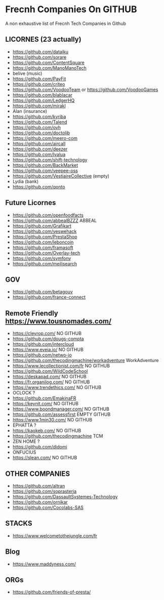 # Frecnh Companies On GITHUB

A non exhaustive list of Frecnh Tech Companies in Github 

## LICORNES (23 actually)

- https://github.com/dataiku
- https://github.com/sorare
- https://github.com/ContentSquare
- https://github.com/ManoManoTech
- belive (music)
- https://github.com/PayFit
- https://github.com/criteo
- https://github.com/VoodooTeam or https://github.com/VoodooGames
- https://github.com/blablacar
- https://github.com/LedgerHQ
- https://github.com/mirakl
- Alan (insurance)
- https://github.com/kyriba
- https://github.com/Talend
- https://github.com/ovh
- https://github.com/doctolib
- https://github.com/meero-com
- https://github.com/aircall
- https://github.com/deezer
- https://github.com/Ivalua
- https://github.com/shift-technology
- https://github.com/BackMarket
- https://github.com/veepee-oss
- https://github.com/VestiaireCollective (empty)
- Lydia (bank)
- https://github.com/qonto

## Future Licornes

- https://github.com/openfoodfacts
- https://github.com/abbealBZZZ ABBEAL
- https://github.com/Grafikart
- https://github.com/yeswehack
- https://github.com/PrestaShop
- https://github.com/leboncoin
- https://github.com/framasoft
- https://github.com/Overlay-tech
- https://github.com/symfony
- https://github.com/meilisearch

## GOV

- https://github.com/betagouv
- https://github.com/france-connect

## Remote Friendly https://www.tousnomades.com/

- https://cleyrop.com/ NO GITHUB
- https://github.com/dougs-compta
- https://github.com/intercloud
- https://www.eveia.io/ NO GITHUB
- https://github.com/netwo-io
- https://github.com/thecodingmachine/workadventure WorkAdventure
- https://www.lecollectionist.com/fr NO GITHUB
- https://github.com/WildCodeSchool
- https://deskapad.com/ NO GITHUB
- https://fr.organilog.com/ NO GITHUB
- https://www.trendethics.com/ NO GITHUB
- OCLOCK ?
- https://github.com/EmakinaFR
- https://keynit.com/ NO GITHUB
- https://www.boondmanager.com/ NO GITHUB
- https://github.com/assessfirst EMPTY GITHUB
- https://www.1min30.com/ NO GITHUB
- EPHATTA ?
- https://kaokeb.com/ NO GITHUB
- https://github.com/thecodingmachine TCM
- ZEN HOME ?
- https://github.com/didomi
- ONFUCIUS
- https://slean.com/ NO GITHUB

## OTHER COMPANIES

- https://github.com/altran
- https://github.com/soprasteria
- https://github.com/DassaultSystemes-Technology
- https://github.com/ornikar
- https://github.com/Cocolabs-SAS

## STACKS
- https://www.welcometothejungle.com/fr

## Blog
- https://www.maddyness.com/

## ORGs

- https://github.com/friends-of-presta/
